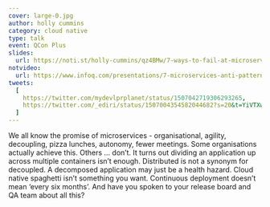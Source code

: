 ```yaml
---
cover: large-0.jpg
author: holly cummins
category: cloud native
type: talk
event: QCon Plus
slides:
  url: https://noti.st/holly-cummins/qz4BMw/7-ways-to-fail-at-microservices
notvideo:
  url: https://www.infoq.com/presentations/7-microservices-anti-patterns/
tweets:
  [
    https://twitter.com/mydevlprplanet/status/1507042719306293265,
    https://twitter.com/_ediri/status/1507004354582044682?s=20&t=YiVTXwJS1oW3Ak8q89CnXQ,
  ]
---
```


We all know the promise of microservices - organisational, agility, decoupling, pizza lunches, autonomy, fewer meetings. Some organisations actually achieve this. Others … don’t.
It turns out dividing an application up across multiple containers isn’t enough. Distributed is not a synonym for decoupled. A decomposed application may just be a health hazard. Cloud native spaghetti isn’t something you want. Continuous deployment doesn’t mean ‘every six months’. And have you spoken to your release board and QA team about all this?
